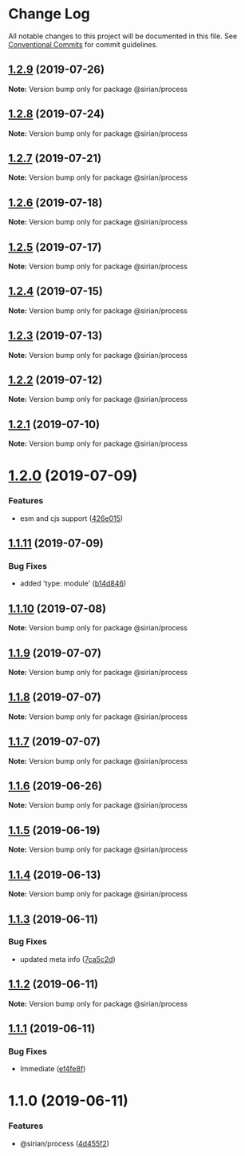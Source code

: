 # Change Log

All notable changes to this project will be documented in this file.
See [Conventional Commits](https://conventionalcommits.org) for commit guidelines.

## [1.2.9](https://github.com/sirian/js/compare/@sirian/process@1.2.8...@sirian/process@1.2.9) (2019-07-26)

**Note:** Version bump only for package @sirian/process





## [1.2.8](https://github.com/sirian/js/compare/@sirian/process@1.2.7...@sirian/process@1.2.8) (2019-07-24)

**Note:** Version bump only for package @sirian/process





## [1.2.7](https://github.com/sirian/js/compare/@sirian/process@1.2.6...@sirian/process@1.2.7) (2019-07-21)

**Note:** Version bump only for package @sirian/process





## [1.2.6](https://github.com/sirian/js/compare/@sirian/process@1.2.5...@sirian/process@1.2.6) (2019-07-18)

**Note:** Version bump only for package @sirian/process





## [1.2.5](https://github.com/sirian/js/compare/@sirian/process@1.2.4...@sirian/process@1.2.5) (2019-07-17)

**Note:** Version bump only for package @sirian/process





## [1.2.4](https://github.com/sirian/js/compare/@sirian/process@1.2.3...@sirian/process@1.2.4) (2019-07-15)

**Note:** Version bump only for package @sirian/process





## [1.2.3](https://github.com/sirian/js/compare/@sirian/process@1.2.2...@sirian/process@1.2.3) (2019-07-13)

**Note:** Version bump only for package @sirian/process





## [1.2.2](https://github.com/sirian/js/compare/@sirian/process@1.2.1...@sirian/process@1.2.2) (2019-07-12)

**Note:** Version bump only for package @sirian/process





## [1.2.1](https://github.com/sirian/js/compare/@sirian/process@1.2.0...@sirian/process@1.2.1) (2019-07-10)

**Note:** Version bump only for package @sirian/process





# [1.2.0](https://github.com/sirian/js/compare/@sirian/process@1.1.11...@sirian/process@1.2.0) (2019-07-09)


### Features

* esm and cjs support ([426e015](https://github.com/sirian/js/commit/426e015))





## [1.1.11](https://github.com/sirian/js/compare/@sirian/process@1.1.10...@sirian/process@1.1.11) (2019-07-09)


### Bug Fixes

* added 'type: module' ([b14d846](https://github.com/sirian/js/commit/b14d846))





## [1.1.10](https://github.com/sirian/js/compare/@sirian/process@1.1.9...@sirian/process@1.1.10) (2019-07-08)

**Note:** Version bump only for package @sirian/process





## [1.1.9](https://github.com/sirian/js/compare/@sirian/process@1.1.8...@sirian/process@1.1.9) (2019-07-07)

**Note:** Version bump only for package @sirian/process





## [1.1.8](https://github.com/sirian/js/compare/@sirian/process@1.1.7...@sirian/process@1.1.8) (2019-07-07)

**Note:** Version bump only for package @sirian/process





## [1.1.7](https://github.com/sirian/js/compare/@sirian/process@1.1.6...@sirian/process@1.1.7) (2019-07-07)

**Note:** Version bump only for package @sirian/process





## [1.1.6](https://github.com/sirian/js/compare/@sirian/process@1.1.5...@sirian/process@1.1.6) (2019-06-26)

**Note:** Version bump only for package @sirian/process





## [1.1.5](https://github.com/sirian/js/compare/@sirian/process@1.1.4...@sirian/process@1.1.5) (2019-06-19)

**Note:** Version bump only for package @sirian/process





## [1.1.4](https://github.com/sirian/js/compare/@sirian/process@1.1.3...@sirian/process@1.1.4) (2019-06-13)

**Note:** Version bump only for package @sirian/process





## [1.1.3](https://github.com/sirian/js/compare/@sirian/process@1.1.2...@sirian/process@1.1.3) (2019-06-11)


### Bug Fixes

* updated meta info ([7ca5c2d](https://github.com/sirian/js/commit/7ca5c2d))





## [1.1.2](https://github.com/sirian/js/compare/@sirian/process@1.1.1...@sirian/process@1.1.2) (2019-06-11)

**Note:** Version bump only for package @sirian/process





## [1.1.1](https://github.com/sirian/js/compare/@sirian/process@1.1.0...@sirian/process@1.1.1) (2019-06-11)


### Bug Fixes

* Immediate ([ef4fe8f](https://github.com/sirian/js/commit/ef4fe8f))





# 1.1.0 (2019-06-11)


### Features

* @sirian/process ([4d455f2](https://github.com/sirian/js/commit/4d455f2))
